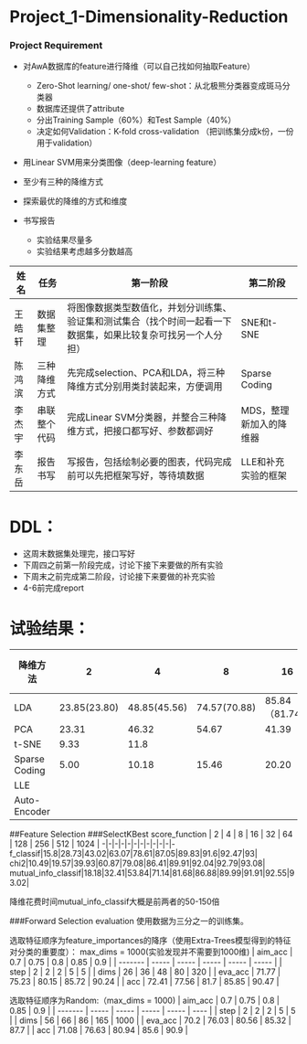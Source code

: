 # Project_1-Dimensionality-Reduction
### Project Requirement

- 对AwA数据库的feature进行降维（可以自己找如何抽取Feature）
  - Zero-Shot learning/ one-shot/ few-shot：从北极熊分类器变成斑马分类器
  - 数据库还提供了attribute
  - 分出Training Sample（60%）和Test Sample（40%）
  - 决定如何Validation：K-fold cross-validation （把训练集分成k份，一份用于validation）

- 用Linear SVM用来分类图像（deep-learning feature）

- 至少有三种的降维方式
- 探索最优的降维的方式和维度
- 书写报告
  - 实验结果尽量多
  - 实验结果考虑越多分数越高
  
  
 姓名| 任务| 第一阶段 | 第二阶段 |
-|-|-|-
王皓轩 | 数据集整理 | 将图像数据类型数值化，并划分训练集、验证集和测试集合（找个时间一起看一下数据集，如果比较复杂可找另一个人分担）| SNE和t-SNE |
陈鸿滨 | 三种降维方式 | 先完成selection、PCA和LDA，将三种降维方式分别用类封装起来，方便调用 | Sparse Coding |
李杰宇 | 串联整个代码 | 完成Linear SVM分类器，并整合三种降维方式，把接口都写好、参数都调好 | MDS，整理新加入的降维器 |
李东岳 | 报告书写 | 写报告，包括绘制必要的图表，代码完成前可以先把框架写好，等待填数据 | LLE和补充实验的框架 |

# DDL：
+ 这周末数据集处理完，接口写好
+ 下周四之前第一阶段完成，讨论下接下来要做的所有实验
+ 下周末之前完成第二阶段，讨论接下来要做的补充实验
+ 4-6前完成report

# 试验结果：
降维方法 | 2 | 4 | 8 | 16 | 32 | 64（LDA：49） | 128 | 256 | 512 | 1024 |
-|-|-|-|-|-|-|-|-|-|-
LDA|23.85(23.80)|48.85(45.56)|74.57(70.88)|85.84（81.74）|90.65（86.87）|91.54（88.53）|-|-|-|-|
PCA|23.31|46.32|54.67|41.39|39.96|51.71|71.80|88.20|92.71|92.92|
t-SNE|9.33|11.8|||||||||
Sparse Coding|5.00|10.18|15.46|20.20|35.03|50.08|66.87|81.70|88.93|91.02|
LLE|||||||||||
Auto-Encoder|||||||||||

##Feature Selection
###SelectKBest
score_function | 2 | 4 | 8 | 16 | 32 | 64 | 128 | 256 | 512 | 1024 |
-|-|-|-|-|-|-|-|-|-|-|-
f_classif|15.8|28.73|43.02|63.07|78.61|87.05|89.83|91.6|92.47|93|
chi2|10.49|19.57|39.93|60.87|79.08|86.41|89.91|92.04|92.79|93.08|
mutual_info_classif|18.18|32.41|53.84|71.14|81.68|86.88|89.99|91.91|92.55|93.02|

降维花费时间mutual_info_classif大概是前两者的50-150倍

###Forward Selection
evaluation 使用数据为三分之一的训练集。

选取特征顺序为feature_importances的降序（使用Extra-Trees模型得到的特征对分类的重要度）：
max_dims = 1000(实验发现并不需要到1000维)
| aim_acc | 0.7   | 0.75  | 0.8   | 0.85  | 0.9   |
| ------- | ----- | ----- | ----- | ----- | ----- |
| step    | 2     | 2     | 2     | 5     | 5     |
| dims    | 26    | 36    | 48    | 80    | 320   |
| eva_acc | 71.77 | 75.23 | 80.15 | 85.72 | 90.24 |
| acc     | 72.41 | 77.56 | 81.7  | 85.85 | 90.47 |

选取特征顺序为Random:（max_dims = 1000)
| aim_acc | 0.7   | 0.75  | 0.8   | 0.85  | 0.9  |
| ------- | ----- | ----- | ----- | ----- | ---- |
| step    | 2     | 2     | 2     | 5     | 5    |
| dims    | 56    | 66    | 86    | 165   | 1000 |
| eva_acc | 70.2  | 76.03 | 80.56 | 85.32 | 87.7 |
| acc     | 71.08 | 76.63 | 80.94 | 85.6  | 90.9 |

